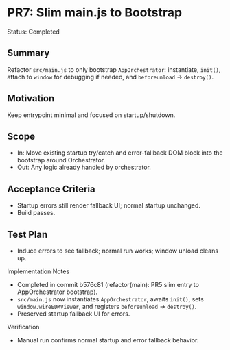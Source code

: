 # PR7: Slim main.js to Bootstrap

Status: Completed

## Summary
Refactor `src/main.js` to only bootstrap `AppOrchestrator`: instantiate, `init()`, attach to `window` for debugging if needed, and `beforeunload` → `destroy()`.

## Motivation
Keep entrypoint minimal and focused on startup/shutdown.

## Scope
- In: Move existing startup try/catch and error-fallback DOM block into the bootstrap around Orchestrator.
- Out: Any logic already handled by orchestrator.

## Acceptance Criteria
- Startup errors still render fallback UI; normal startup unchanged.
- Build passes.

## Test Plan
- Induce errors to see fallback; normal run works; window unload cleans up.

Implementation Notes
- Completed in commit b576c81 (refactor(main): PR5 slim entry to AppOrchestrator bootstrap).
- `src/main.js` now instantiates `AppOrchestrator`, awaits `init()`, sets `window.wireEDMViewer`, and registers `beforeunload` → `destroy()`.
- Preserved startup fallback UI for errors.

Verification
- Manual run confirms normal startup and error fallback behavior.
